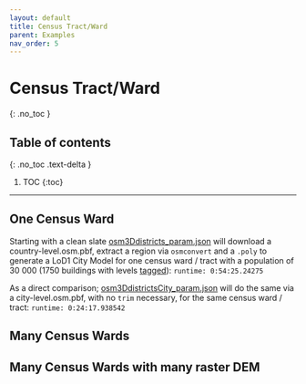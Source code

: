 ```yaml
---
layout: default
title: Census Tract/Ward
parent: Examples
nav_order: 5
---
```


# Census Tract/Ward
{: .no_toc }

## Table of contents
{: .no_toc .text-delta }

1. TOC
{:toc}

---

## One Census Ward

Starting with a clean slate [osm3Ddistricts_param.json](https://github.com/AdrianKriger/osm_LoD1_3DCityModel/blob/main/districts/osm3Ddistricts_param.json) will download a country-level.osm.pbf, extract a region via `osmconvert` and a `.poly` to generate a LoD1 City Model for one census ward / tract with a population of 30 000 (1750 buildings with levels [tagged](https://wiki.openstreetmap.org/wiki/Key:building:levels)): `runtime: 0:54:25.24275`

As a direct comparison; [osm3DdistrictsCity_param.json](https://github.com/AdrianKriger/osm_LoD1_3DCityModel/blob/main/districts/extra/osm3DdistrictsCity_param.json) will do the same via a city-level.osm.pbf, with no `trim` necessary, for the same census ward / tract: `runtime: 0:24:17.938542`

## Many Census Wards


## Many Census Wards with many raster DEM
